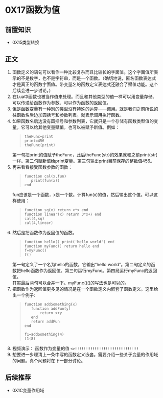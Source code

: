 # 0X17函数为值
## 前置知识
* 0X15类型转换
## 正文
1. 函数定义的语句可以看作一种比较复杂而且比较长的字面值。这个字面值所表示的不是数字，也不是字符串，而是一个函数。（确切地说，匿名函数表达式才是真正的函数字面值。带变量名的函数定义表达式还融合了赋值功能。这个后续会进一步讨论。）
2. 在Lua中函数也被当作值来处理。而且和其他类型的值一样可以用变量存储、可以传递给函数作为参数、可以作为函数的返回值。
3. 但是函数变量有一种别的类型没有特殊的运算——调用。就是我们之前所说的往函数名后边加圆括号和参数列表。就表示调用执行函数。
4. 如果函数名后边没有圆括号和参数列表，它就只是一个存储有函数类型值的变量。它可以给其他变量赋值，也可以被赋予新值。例如：
    >```
    >theFunc=print
    >print=456
    >theFunc(print)
    >```
    第一句把print的值赋予theFunc，此后theFunc(str)的效果就和之前print(str)一样。第二句赋新值给print变量。第三句输出print目前保存的整数值456。
5.  再来看看接受函数参数的函数：
    >```
    >function cal(x,fun) 
    >    print(fun(x))
    >end
    >```
    fun应该是一个函数，x是一个数。计算fun(x)的值，然后输出这个值。可以这样使用：
    >```
    >function sq(x) return x*x end
    >function linear(x) return 3*x+7 end
    >cal(4,sq)
    >cal(4,linear)
    >```
6. 然后是把函数作为返回值的函数。 
    >```
    >function hello() print('hello world') end
    >function myFunc() return hello end
    >f=myFunc()
    >f()
    >```
    第一句定义了一个名为hello的函数，它输出“hello world”。第二句定义的函数把hello函数作为返回值。第三句运行myFunc。第四局运行myFunc的返回值。  
    其实最后两句可以合并一下。myFunc()()的写法也是可以的。
7. 把函数作为返回值更多见的情况是在一个函数定义内嵌套了函数定义。这里给出一个例子:
    >```
    >function addSomething(x)
    >    function addFun(y)
    >        return x+y
    >    end
    >    return addFun
    >end
    >
    >f1=addSomething(4)
    >f1(8)
    >```
8. 视频演示： 函数作为变量的值  `<>!!!!!!!!!!!!!!!!!!!!!!!!!!!!!`
8. 想要进一步理清上一条中写的函数定义嵌套。需要介绍一些关于变量的作用域的问题。真个问题将在下一部分讨论。
## 后续推荐
* 0X1C变量作用域